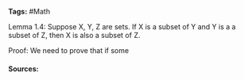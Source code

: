 **Tags:**  #Math 

Lemma 1.4: Suppose X, Y, Z are sets. If X is a subset of Y and Y is a a subset of Z, then X is also a subset of Z.

Proof: We need to prove that if some 

#### Sources: